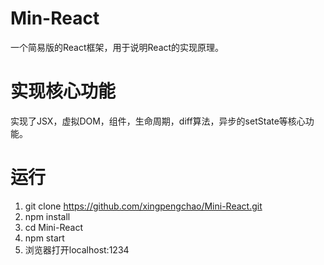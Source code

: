 # Min-React
一个简易版的React框架，用于说明React的实现原理。

# 实现核心功能

实现了JSX，虚拟DOM，组件，生命周期，diff算法，异步的setState等核心功能。

# 运行

1. git clone https://github.com/xingpengchao/Mini-React.git
2. npm install
3. cd Mini-React
4. npm start
5. 浏览器打开localhost:1234
